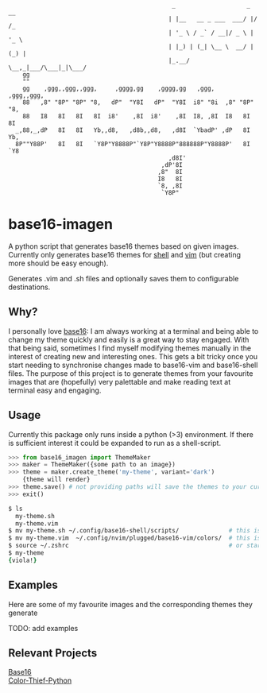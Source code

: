 ```
                                              _                    _  __
                                             | |__   __ _ ___  ___/ |/ /_
                                             | '_ \ / _` / __|/ _ \ | '_ \
                                             | |_) | (_| \__ \  __/ | (_) |
                                             |_.__/ \__,_|___/\___|_|\___/
    gg
    ""
    gg    ,ggg,,ggg,,ggg,     ,gggg,gg    ,gggg,gg   ,ggg,    ,ggg,,ggg,
    88   ,8" "8P" "8P" "8,   dP"  "Y8I   dP"  "Y8I  i8" "8i  ,8" "8P" "8,
    88   I8   8I   8I   8I  i8'    ,8I  i8'    ,8I  I8, ,8I  I8   8I   8I
  _,88,_,dP   8I   8I   Yb,,d8,   ,d8b,,d8,   ,d8I  `YbadP' ,dP   8I   Yb,
  8P""Y88P'   8I   8I   `Y8P"Y8888P"`Y8P"Y8888P"888888P"Y8888P'   8I   `Y8
                                             ,d8I'
                                           ,dP'8I
                                          ,8"  8I
                                          I8   8I
                                          `8, ,8I
                                           `Y8P"
```

<h1>base16-imagen</h1>
A python script that generates base16 themes based on given images.
Currently only generates base16 themes for <a href='https://github.com/chriskempson/base16-shell'>shell</a> and <a href='https://github.com/chriskempson/base16-vim'>vim</a> (but creating more should be easy enough). <br>

Generates .vim and .sh files and optionally saves them to configurable destinations.

<h2>Why?</h2>
I personally love <a href='https://github.com/chriskempson/base16'>base16</a>: I am always working at a terminal and being able to change my theme quickly and easily is a great way to stay engaged. With that being said, sometimes I find myself modifying themes manually in the interest of creating new and interesting ones. This gets a bit tricky once you start needing to synchronise changes made to base16-vim and base16-shell files. The purpose of this project is to generate themes from your favourite images that are (hopefully) very palettable and make reading text at terminal easy and engaging.

<h2>Usage</h2>
Currently this package only runs inside a python (>3) environment. If there is sufficient interest it could be expanded to run as a shell-script.

```python
>>> from base16_imagen import ThemeMaker
>>> maker = ThemeMaker({some path to an image})
>>> theme = maker.create_theme('my-theme', variant='dark')
    {theme will render}
>>> theme.save() # not providing paths will save the themes to your current directory
>>> exit()
```

```zsh
$ ls
  my-theme.sh
  my-theme.vim
$ mv my-theme.sh ~/.config/base16-shell/scripts/              # this is where my shell themes are
$ mv my-theme.vim  ~/.config/nvim/plugged/base16-vim/colors/  # this is where my vim themes are
$ source ~/.zshrc                                             # or start a new terminal session
$ my-theme
{viola!}
```

<h2>Examples</h2>
Here are some of my favourite images and the corresponding themes they generate <br>

TODO: add examples

<h2> Relevant Projects </h2>

<list>
    <a href="https://github.com/chriskempson/base16">Base16</a><br>
    <a href="https://github.com/fengsp/color-thief-py">Color-Thief-Python</a>
</list>
